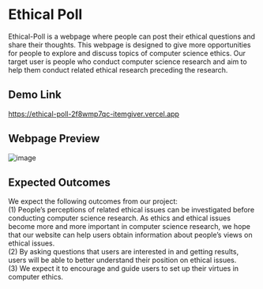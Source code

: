 # Ethical Poll

Ethical-Poll is a webpage where people can post their ethical questions and share their thoughts. This webpage is designed to give more opportunities for people to explore and discuss topics of computer science ethics. Our target user is people who conduct computer science research and aim to help them conduct related ethical research preceding the research.

## Demo Link

https://ethical-poll-2f8wmp7qc-itemgiver.vercel.app

## Webpage Preview

![image](https://user-images.githubusercontent.com/87184009/147063407-30a1c12e-ad67-4869-94d2-1685a8235315.png)

## Expected Outcomes

We expect the following outcomes from our project: \
(1) People’s perceptions of related ethical issues can be investigated before conducting computer science research. As ethics and ethical issues become more and more important in computer science research, we hope that our website can help users obtain information about people’s views on ethical issues. \
(2) By asking questions that users are interested in and getting results, users will be able to better understand their position on ethical issues. \
(3) We expect it to encourage and guide users to set up their virtues in computer ethics.
